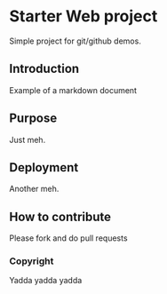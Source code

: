 # Starter Web project

Simple project for git/github demos.

## Introduction

Example of a markdown document

## Purpose

Just meh.

## Deployment

Another meh.

## How to contribute

Please fork and do pull requests

### Copyright

Yadda yadda yadda